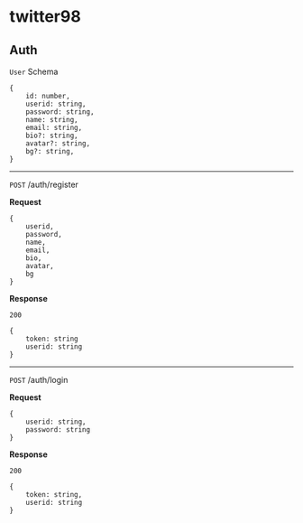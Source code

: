 # twitter98

## Auth

`User` Schema

```
{
    id: number,
    userid: string,
    password: string,
    name: string,
    email: string,
    bio?: string,
    avatar?: string,
    bg?: string,
}
```

---

`POST` /auth/register

**Request**

```
{
    userid,
    password,
    name,
    email,
    bio,
    avatar,
    bg
}
```

**Response**

`200`

```
{
    token: string
    userid: string
}
```

---

`POST` /auth/login

**Request**

```
{
    userid: string,
    password: string
}
```

**Response**

`200`

```
{
    token: string,
    userid: string
}
```
